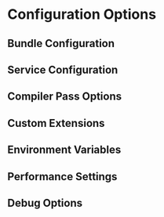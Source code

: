 # Configuration Options

## Bundle Configuration
## Service Configuration
## Compiler Pass Options
## Custom Extensions
## Environment Variables
## Performance Settings
## Debug Options
